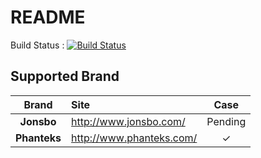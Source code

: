 # README

Build Status : [![Build Status](https://travis-ci.org/huyinjie/Case-Spider.svg?branch=master)](https://travis-ci.org/huyinjie/Case-Spider)


## Supported Brand

|     Brand    | Site                         | Case | 
|     :--:     | :--                          | :-----: | 
|  **Jonsbo**  | <http://www.jonsbo.com/>     |Pending|
| **Phanteks** | <http://www.phanteks.com/>   |✓|
